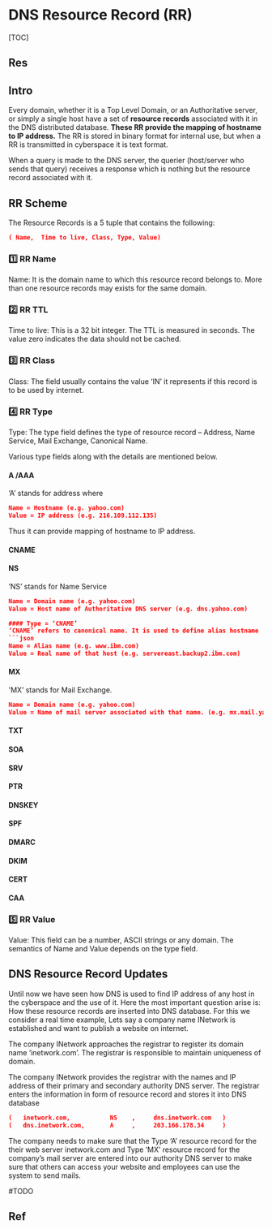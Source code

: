 # DNS Resource Record (RR)

[TOC]



## Res


## Intro
Every domain, whether it is a Top Level Domain, or an Authoritative server, or simply a single host have a set of **resource records** associated with it in the DNS distributed database. **These RR provide the mapping of hostname to IP address.** The RR is stored in binary format for internal use, but when a RR is transmitted in cyberspace it is text format.

When a query is made to the DNS server, the querier (host/server who sends that query) receives a response which is nothing but the resource record associated with it.



## RR Scheme
The Resource Records is a 5 tuple that contains the following: 
```json
( Name,  Time to live, Class, Type, Value)
```

### 1️⃣ RR Name
Name: It is the domain name to which this resource record belongs to. More than one resource records may exists for the same domain.


### 2️⃣ RR TTL
Time to live: This is a 32 bit integer. The TTL is measured in seconds. The value zero indicates the data should not be cached.


### 3️⃣ RR Class
Class: The field usually contains the value ‘IN’ it represents if this record is to be used by internet.


### 4️⃣ RR Type
Type: The type field defines the type of resource record – Address, Name Service, Mail Exchange, Canonical Name.

Various type fields along with the details are mentioned below.
#### A /AAA
‘A’ stands for address where 
``` json
Name = Hostname (e.g. yahoo.com)
Value = IP address (e.g. 216.109.112.135)    
```

Thus it can provide mapping of hostname to IP address.
#### CNAME
#### NS
‘NS’ stands for Name Service
``` json
Name = Domain name (e.g. yahoo.com)
Value = Host name of Authoritative DNS server (e.g. dns.yahoo.com)

#### Type = ‘CNAME’
‘CNAME’ refers to canonical name. It is used to define alias hostname
```json
Name = Alias name (e.g. www.ibm.com)
Value = Real name of that host (e.g. servereast.backup2.ibm.com)
```
#### MX
'MX’ stands for Mail Exchange.
```json
Name = Domain name (e.g. yahoo.com)
Value = Name of mail server associated with that name. (e.g. mx.mail.yahoo.com)
```
#### TXT
#### SOA
#### SRV
#### PTR
#### DNSKEY
#### SPF
#### DMARC
#### DKIM
#### CERT
#### CAA
### 5️⃣ RR Value
Value: This field can be a number, ASCII strings or any domain. The semantics of Name and Value depends on the type field.



## DNS Resource Record Updates
Until now we have seen how DNS is used to find IP address of any host in the cyberspace and the use of it. Here the most important question arise is: How these resource records are inserted into DNS database. For this we consider a real time example, Lets say a company name INetwork is established and want to publish a website on internet. 

The company INetwork approaches the registrar to register its domain name ‘inetwork.com’. The registrar is responsible to maintain uniqueness of domain.

The company INetwork provides the registrar with the names and IP address of their primary and secondary authority DNS server. The registrar enters the information in form of resource record and stores it into DNS database
```json
(   inetwork.com,           NS    ,     dns.inetwork.com   )
(   dns.inetwork.com,       A     ,     203.166.178.34     )
```

The company needs to make sure that the Type ‘A’ resource record for the their web server inetwork.com and Type ‘MX’ resource record for the company’s mail server are entered into our authority DNS server to make sure that others can access your website and employees can use the system to send mails.

#TODO 


## Ref
[Communication Networks/DNS | wikibooks]: https://en.wikibooks.org/wiki/Communication_Networks/DNS

[👍 DNS的各种记录类型的应用解析]: https://www.cnblogs.com/mengdd/p/dns-types.html